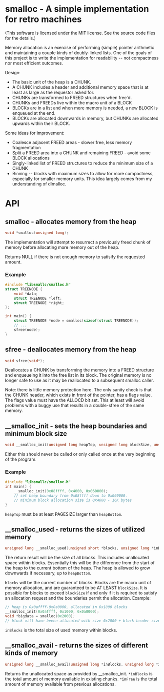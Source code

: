 # smalloc - A simple implementation for retro machines

(This software is licensed under the MIT license. See the source code files for the details.)

Memory allocation is an exercise of performing (simple) pointer arithmetic and 
maintaining a couple kinds of doubly-linked lists. One of the goals of this project
is to write the implementation for readability -- not compactness nor most efficient
outcomes.

Design:
* The basic unit of the heap is a CHUNK.
* A CHUNK includes a header and additional memory space that is at least as large as
  the requestor asked for.
* CHUNKs are transformed to FREED structures when free'd.
* CHUNKs and FREEDs live within the macro unit of a BLOCK
* BLOCKs are in a list and when more memory is needed, a new BLOCK is enqueued at the end.
* BLOCKs are allocated downwards in memory, but CHUNKs are allocated upwards within their BLOCK.

Some ideas for improvement:
* Coalesce adjacent FREED areas - slower free, less memory fragmentation
* Split a FREED area into a CHUNK and remaining FREED - avoid some BLOCK allocations
* Singly-linked list of FREED structures to reduce the minimum size of a CHUNK
* Binning -- blocks with maximum sizes to allow for more compactness, especially
  for smaller memory units. This idea largely comes from my understanding of dlmalloc.

# API

## smalloc - allocates memory from the heap
```c
void *smalloc(unsigned long);
```

The implementation will attempt to resurrect a previously freed chunk of memory before
allocating more memory out of the heap.

Returns NULL if there is not enough memory to satisify the requested amount.

### Example
```c
#include "libsmallc/smalloc.h"
struct TREENODE {
    void *data;
    struct TREENODE *left;
    struct TREENODE *right;
};

int main() {
    struct TREENODE *node = smalloc(sizeof(struct TREENODE));
    // ...
    sfree(node);
}
```

## sfree - deallocates memory from the heap
```c
void sfree(void*);
```

Deallocates a CHUNK by transforming the memory into a FREED structure
and enqueueing it into the free list in its block. The original memory
is no longer safe to use as it may be reallocated to a subsequent
smalloc caller.

Note: there is little memory protection here. The only sanity check is that the
CHUNK header, which exists in front of the pointer, has a flags value.
The flags value must have the ALLOCD bit set. This at least will avoid problems
with a buggy use that results in a double-sfree of the same memory.

## __smalloc_init - sets the heap boundaries and minimum block size

```c
void __smalloc_init(unsigned long heapTop, unsigned long blockSize, unsigned long heapBottom);
```

Either this should never be called or only called once at the very beginning of the program.

### Example
```c
#include "libsmallc/smalloc.h"
int main() {
    __smalloc_init(0x08ffff, 0x4000, 0x060000);
    // set heap boundary from 0x08ffff down to 0x060000.
    // minimum block allocation size is 0x4000 - 16K bytes
}
```

```heapTop``` must be at least PAGESIZE larger than ```heapBottom```.

## __smalloc_used - returns the sizes of utilized memory
```c
unsigned long __smalloc_used(unsigned short *blocks, unsigned long *inBlocks);
```

The return result will be the size of all blocks. This includes unallocated space within
blocks. Essentially this will be the difference from the start of the heap to the current
bottom of the heap. The heap is allowed to grow downwards if necessary, up to ```heapBottom```.

```blocks``` will be the current number of blocks. Blocks are the macro unit of memory
allocation, and are guaranteed to be AT LEAST ```blockSize```. It is possible for blocks
to exceed ```blockSize``` if and only if it is required to satisfy an allocation request and the
boundaries permit the allocation. Example:
```c
// heap is 0x0affff-0x0a0000, allocated in 0x1000 blocks
__smalloc_init(0x0affff, 0x1000, 0x0a0000);
void *bigdata = smalloc(0x2000);
// block will have beeen allocated with size 0x2000 + block header size 
```

```inBlocks``` is the total size of used memory within blocks.

## __smalloc_avail - returns the sizes of different kinds of memory
```c
unsigned long __smalloc_avail(unsigned long *inBlocks, unsigned long *inFree);
```

Returns the unallocated space as provided by __smalloc_init.
```*inBlocks``` is the total amount of memory available in existing chunks.
```*inFree``` is the total amount of memory available from previous allocations.

